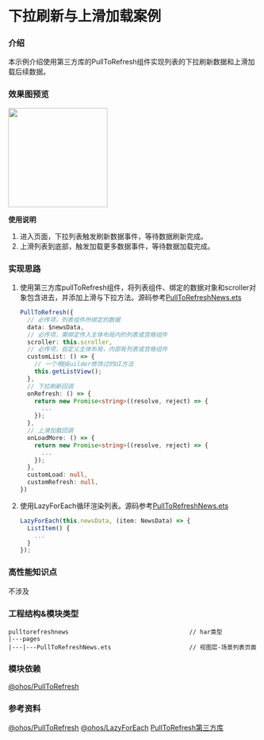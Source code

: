 # 下拉刷新与上滑加载案例

### 介绍

本示例介绍使用第三方库的PullToRefresh组件实现列表的下拉刷新数据和上滑加载后续数据。

### 效果图预览

<img src="../../product/entry/src/main/resources/base/media/pull_to_refresh_news.gif" width="200">

**使用说明**

1. 进入页面，下拉列表触发刷新数据事件，等待数据刷新完成。
2. 上滑列表到底部，触发加载更多数据事件，等待数据加载完成。

### 实现思路

1. 使用第三方库pullToRefresh组件，将列表组件、绑定的数据对象和scroller对象包含进去，并添加上滑与下拉方法。源码参考[PullToRefreshNews.ets](./src/main/ets/pages/PullToRefreshNews.ets)
    ```typescript
    PullToRefresh({
      // 必传项，列表组件所绑定的数据
      data: $newsData,
      // 必传项，需绑定传入主体布局内的列表或宫格组件
      scroller: this.scroller,
      // 必传项，自定义主体布局，内部有列表或宫格组件
      customList: () => {
        // 一个用@Builder修饰过的UI方法
        this.getListView();
      },
      // 下拉刷新回调
      onRefresh: () => {
        return new Promise<string>((resolve, reject) => {
          ...
        });
      },
      // 上滑加载回调
      onLoadMore: () => {
        return new Promise<string>((resolve, reject) => {
          ...
        });
      },
      customLoad: null,
      customRefresh: null,
    })
    ```
2. 使用LazyForEach循环渲染列表。源码参考[PullToRefreshNews.ets](./src/main/ets/pages/PullToRefreshNews.ets)
    ```typescript
    LazyForEach(this.newsData, (item: NewsData) => {
      ListItem() {
        ...
      }
    });
    ```

### 高性能知识点

不涉及

### 工程结构&模块类型
   ```
   pulltorefreshnews                                  // har类型
   |---pages
   |---|---PullToRefreshNews.ets                      // 视图层-场景列表页面
   ```

### 模块依赖

[@ohos/PullToRefresh](https://gitee.com/openharmony-sig/PullToRefresh)

### 参考资料

[@ohos/PullToRefresh](https://gitee.com/openharmony-sig/PullToRefresh)
[@ohos/LazyForEach](https://gitee.com/openharmony/docs/blob/master/zh-cn/application-dev/quick-start/arkts-rendering-control-lazyforeach.md)
[PullToRefresh第三方库](https://ohpm.openharmony.cn/#/cn/detail/@ohos%2Fpulltorefresh)
